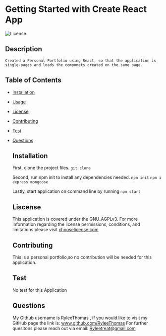 # Getting Started with Create React App

![License](https://img.shields.io/badge/License-GNU_AGPLv3-blue.svg)

  ## Description 
    Created a Personal Portfolio using React, so that the application is single-pages and loads the componets created on the same page.

  ## Table of Contents 
* [Installation](#installation)
* [Usage](#Usage)
* [License](#License)
* [Contributing](#Contributing)
* [Test](#Test)
* [Questions](#Questions)
  
  ## Installation 
  First, clone the project files. 
  `git clone`

  Second, run npm init to install any dependencies needed. 
  `npm init`
  `npm i express mongoose `
  
  Lastly, start application on command line by running
  `npm start`

  
  ## Liscense
  This application is covered under the GNU_AGPLv3.
  For more information regarding the license permissions, conditions, and limitations please
  visit [chooselicense.com](https://choosealicense.com/licenses/)
  

  ## Contributing
  This is a personal portfolio,so no contribution will be needed for this application.

  ## Test
  No test for this Application

  ## Questions
  My Github username is RyleeThomas , if you would like to visit my GitHub page the link is: www.github.com/RyleeThomas
  For further quesitons please reach out via email: Ryleetreat@gmail.com
